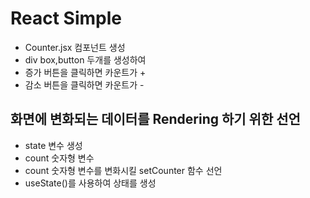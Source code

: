 # React Simple

- Counter.jsx 컴포넌트 생성
- div box,button 두개를 생성하여
- 증가 버튼을 클릭하면 카운트가 +
- 감소 버튼을 클릭하면 카운트가 -

## 화면에 변화되는 데이터를 Rendering 하기 위한 선언

- state 변수 생성
- count 숫자형 변수
- count 숫자형 변수를 변화시킬 setCounter 함수 선언
- useState()를 사용하여 상태를 생성
